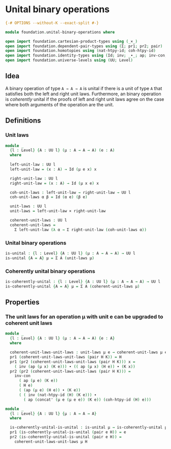# Unital binary operations

```agda
{-# OPTIONS --without-K --exact-split #-}

module foundation.unital-binary-operations where

open import foundation.cartesian-product-types using (_×_)
open import foundation.dependent-pair-types using (Σ; pr1; pr2; pair)
open import foundation.homotopies using (nat-htpy-id; coh-htpy-id)
open import foundation.identity-types using (Id; inv; _∙_; ap; inv-con; concat')
open import foundation.universe-levels using (UU; Level)
```

## Idea

A binary operation of type `A → A → A` is unital if there is a unit of type `A` that satisfies both the left and right unit laws. Furthermore, an binary operation is _coherently_ unital if the proofs of left and right unit laws agree on the case where both arguments of the operation are the unit.

## Definitions

### Unit laws

```agda
module _
  {l : Level} {A : UU l} (μ : A → A → A) (e : A)
  where
  
  left-unit-law : UU l
  left-unit-law = (x : A) → Id (μ e x) x

  right-unit-law : UU l
  right-unit-law = (x : A) → Id (μ x e) x

  coh-unit-laws : left-unit-law → right-unit-law → UU l
  coh-unit-laws α β = Id (α e) (β e)

  unit-laws : UU l
  unit-laws = left-unit-law × right-unit-law

  coherent-unit-laws : UU l
  coherent-unit-laws =
    Σ left-unit-law (λ α → Σ right-unit-law (coh-unit-laws α))
```

### Unital binary operations

```agda
is-unital : {l : Level} {A : UU l} (μ : A → A → A) → UU l
is-unital {A = A} μ = Σ A (unit-laws μ)
```

### Coherently unital binary operations

```agda
is-coherently-unital : {l : Level} {A : UU l} (μ : A → A → A) → UU l
is-coherently-unital {A = A} μ = Σ A (coherent-unit-laws μ)
```

## Properties

### The unit laws for an operation μ with unit e can be upgraded to coherent unit laws

```agda
module _
  {l : Level} {A : UU l} (μ : A → A → A) {e : A}
  where

  coherent-unit-laws-unit-laws : unit-laws μ e → coherent-unit-laws μ e
  pr1 (coherent-unit-laws-unit-laws (pair H K)) = H
  pr1 (pr2 (coherent-unit-laws-unit-laws (pair H K))) x =
    ( inv (ap (μ x) (K e))) ∙ (( ap (μ x) (H e)) ∙ (K x))
  pr2 (pr2 (coherent-unit-laws-unit-laws (pair H K))) =
    inv-con
      ( ap (μ e) (K e))
      ( H e)
      ( (ap (μ e) (H e)) ∙ (K e))
      ( ( inv (nat-htpy-id (H) (K e))) ∙
        ( ap (concat' (μ e (μ e e)) (K e)) (coh-htpy-id (H) e)))

module _
  {l : Level} {A : UU l} {μ : A → A → A}
  where

  is-coherently-unital-is-unital : is-unital μ → is-coherently-unital μ
  pr1 (is-coherently-unital-is-unital (pair e H)) = e
  pr2 (is-coherently-unital-is-unital (pair e H)) =
    coherent-unit-laws-unit-laws μ H
```
